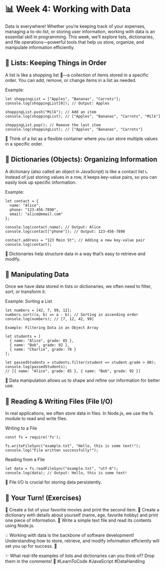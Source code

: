 # 📊 Week 4: Working with Data

Data is everywhere! Whether you’re keeping track of your expenses, managing a to-do list, or storing user information, working with data is an essential skill in programming. This week, we’ll explore lists, dictionaries, and file operations—powerful tools that help us store, organize, and manipulate information efficiently.

## 🔹 Lists: Keeping Things in Order

A list is like a shopping list 🛒—a collection of items stored in a specific order. You can add, remove, or change items in a list as needed.

Example:
```
let shoppingList = ["Apples", "Bananas", "Carrots"];
console.log(shoppingList[0]); // Output: Apples

shoppingList.push("Milk"); // Add an item
console.log(shoppingList); // ["Apples", "Bananas", "Carrots", "Milk"]

shoppingList.pop(); // Remove the last item
console.log(shoppingList); // ["Apples", "Bananas", "Carrots"]
```

📌 Think of a list as a flexible container where you can store multiple values in a specific order.

## 🔹 Dictionaries (Objects): Organizing Information

A dictionary (also called an object in JavaScript) is like a contact list 📞. Instead of just storing values in a row, it keeps key-value pairs, so you can easily look up specific information.

Example:
```
let contact = {
  name: "Alice",
  phone: "123-456-7890",
  email: "alice@email.com"
};

console.log(contact.name); // Output: Alice
console.log(contact["phone"]); // Output: 123-456-7890

contact.address = "123 Main St"; // Adding a new key-value pair
console.log(contact);
```

📌 Dictionaries help structure data in a way that’s easy to retrieve and modify.

## 🔹 Manipulating Data

Once we have data stored in lists or dictionaries, we often need to filter, sort, or transform it.

Example: Sorting a List
```
let numbers = [42, 7, 99, 12];
numbers.sort((a, b) => a - b); // Sorting in ascending order
console.log(numbers); // [7, 12, 42, 99]

Example: Filtering Data in an Object Array

let students = [
  { name: "Alice", grade: 85 },
  { name: "Bob", grade: 92 },
  { name: "Charlie", grade: 78 }
];

let passedStudents = students.filter(student => student.grade > 80);
console.log(passedStudents); 
// [{ name: "Alice", grade: 85 }, { name: "Bob", grade: 92 }]
```

📌 Data manipulation allows us to shape and refine our information for better use.

## 🔹 Reading & Writing Files (File I/O)

In real applications, we often store data in files. In Node.js, we use the fs module to read and write files.

Writing to a File
```
const fs = require('fs');

fs.writeFileSync("example.txt", "Hello, this is some text!");
console.log("File written successfully!");
```
Reading from a File
```
let data = fs.readFileSync("example.txt", "utf-8");
console.log(data); // Output: Hello, this is some text!
```
📌 File I/O is crucial for storing data persistently.

## 📝 Your Turn! (Exercises)

🔹 Create a list of your favorite movies and print the second item.
🔹 Create a dictionary with details about yourself (name, age, favorite hobby) and print one piece of information.
🔹 Write a simple text file and read its contents using Node.js.

💡 Working with data is the backbone of software development! Understanding how to store, retrieve, and modify information efficiently will set you up for success. 🚀

✨ What real-life examples of lists and dictionaries can you think of? Drop them in the comments! 💬 #LearnToCode #JavaScript #DataHandling